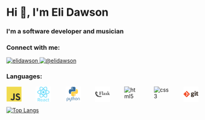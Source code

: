 <h1>Hi 👋, I'm Eli Dawson</h1>
<h3 >I'm a software developer and musician</h3> 

<h3>Connect with me:</h3>
<p>
  <!-- Linkedin Link -->
  <a href="https://linkedin.com/in/elidawson">
    <img 
      src="https://raw.githubusercontent.com/rahuldkjain/github-profile-readme-generator/master/src/images/icons/Social/linked-in-alt.svg" 
      alt="elidawson" 
      height="30" 
      width="40" 
    />
  </a>
  <!-- Medium Link -->
  <a href="https://medium.com/@elidawson">
    <img 
      src="https://raw.githubusercontent.com/rahuldkjain/github-profile-readme-generator/master/src/images/icons/Social/medium.svg" 
      alt="@elidawson" 
      height="30" 
      width="40" 
    />
  </a>
</p>

<h3>Languages:</h3>
<div style="display: flex; justify-content: space-between;">
  <!-- Javascript Icon -->
  <img
    src="./javascript-icon.svg"
    alt="javascript"
    width="40"
    height="40"
  />
  <!-- React Icon -->
  <img
    src="./react-icon.svg"
    alt="react"
    width="40"
    height="40"
  />
   <!-- Python Icon -->
  <img
    src="./python-icon.svg"
    alt="python"
    width="40"
    height="40"
  />
  <!-- Flask Icon -->
  <img
    src="./flask-icon.svg"
    alt="flask"
    width="40"
    height="40"
  />
  <!-- HTML Icon -->
  <img
    src="./html5.svg"
    alt="html5"
    width="40"
    height="40"
  />
  <!-- CSS Icon -->
  <img
    src="./css3.svg"
    alt="css3"
    width="40" 
    height="40"
  />
  <!-- Git Icon-->
  <img
    src="./git-icon.svg"
    alt="git"
    width="40"
    height="40"
  />
</div>

[![Top Langs](https://github-readme-stats.vercel.app/api/top-langs/?username=elidawson&layout=compact)](https://github.com/anuraghazra/github-readme-stats)
